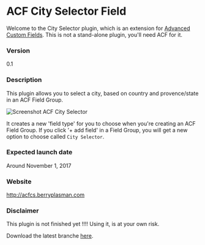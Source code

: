 # ACF City Selector Field

Welcome to the City Selector plugin, which is an extension for [Advanced Custom Fields](http://www.advancedcustomfields.com). This is not a stand-alone plugin, you'll need ACF for it.

### Version

0.1

### Description

This plugin allows you to select a city, based on country and provence/state in an ACF Field Group.

![Screenshot ACF City Selector](http://beee4life.github.com/beee4life.github.io/images/screenshot-acf-city-selector.png)

It creates a new 'field type' for you to choose when you're creating an ACF Field Group. If you click '+ add field' in a Field Group, you will get a new option to choose called `City Selector`.

### Expected launch date

Around November 1, 2017

### Website

http://acfcs.berryplasman.com

### Disclaimer

This plugin is not finished yet !!!! Using it, is at your own risk. 

Download the latest branche [here](https://github.com/Beee4life/acf-city-selector/archive/check-before-live.zip).

